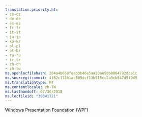 ```yaml
---
translation.priority.ht:
- cs-cz
- de-de
- es-es
- fr-fr
- it-it
- ja-jp
- ko-kr
- pl-pl
- pt-br
- ru-ru
- tr-tr
- zh-cn
- zh-tw
ms.openlocfilehash: 204a4b668feab3b46e5aa20ae90b0864792daa1c
ms.sourcegitcommit: 4f82c178b1ac585dcf13b515cc2a9cb547d5f949
ms.translationtype: MT
ms.contentlocale: zh-TW
ms.lasthandoff: 07/30/2018
ms.locfileid: "39341721"
---
```

Windows Presentation Foundation (WPF)
